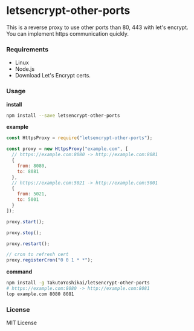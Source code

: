 # letsencrypt-other-ports
This is a reverse proxy to use other ports than 80, 443 with let's encrypt. You can implement https communication quickly.

### Requirements
* Linux
* Node.js
* Download Let's Encrypt certs.

### Usage
**install**
```bash
npm install --save letsencrypt-other-ports
```

**example**
```javascript
const HttpsProxy = require("letsencrypt-other-ports");

const proxy = new HttpsProxy("example.com", [
  // https://example.com:8080 -> http://example.com:8081
  {
    from: 8080,
    to: 8081
  },
  // https://example.com:5021 -> http://example.com:5001
  {
    from: 5021,
    to: 5001
  }
]);

proxy.start();

proxy.stop();

proxy.restart();

// cron to refresh cert
proxy.registerCron("0 0 1 * *");
```

**command**
```bash
npm install -g TakutoYoshikai/letsencrypt-other-ports
# https://example.com:8080 -> http://example.com:8081
lop example.com 8080 8081
```

### License
MIT License
